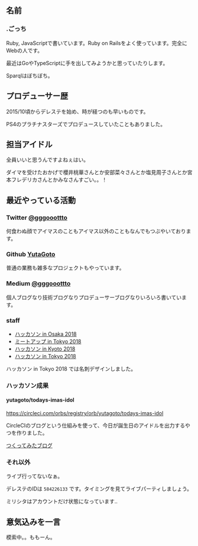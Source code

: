 ## 名前

### .ごっち

Ruby, JavaScriptで書いています。Ruby on Railsをよく使っています。完全にWebの人です。

最近はGoやTypeScriptに手を出してみようかと思っていたりします。

Sparqlはぼちぼち。

## プロデューサー歴

2015/10頃からデレステを始め、時が経つのも早いものです。

PS4のプラチナスターズでプロデュースしていたこともありました。

## 担当アイドル

全員いいと思うんですよねぇはい。

ダイマを受けたおかげで櫻井桃華さんとか安部菜々さんとか塩見周子さんとか宮本フレデリカさんとかみなさんすごい。。！

## 最近やっている活動

### Twitter [@gggooottto](https://twitter.com/gggooottto)

何食わぬ顔でアイマスのこともアイマス以外のこともなんでもつぶやいております。

### Github [YutaGoto](https://github.com/YutaGoto)

普通の業務も雑多なプロジェクトもやっています。

### Medium [@gggooottto](https://medium.com/@gggooottto)

個人ブログなり技術ブログなりプロデューサーブログなりいろいろ書いています。

### staff

- [ハッカソン in Osaka 2018](https://imas.connpass.com/event/80082/)
- [ミートアップ in Tokyo 2018](https://imas.connpass.com/event/90996/)
- [ハッカソン in Kyoto 2018](https://imas.connpass.com/event/105789/)
- [ハッカソン in Tokyo 2018](https://imas.connpass.com/event/110232/)

ハッカソン in Tokyo 2018 では名刺デザインしました。

### ハッカソン成果

#### yutagoto/todays-imas-idol

https://circleci.com/orbs/registry/orb/yutagoto/todays-imas-idol

CircleCIのブログという仕組みを使って、今日が誕生日のアイドルを出力するやつを作りました。

[つくってみたブログ](https://medium.com/@gggooottto/%E4%BB%8A%E6%97%A5%E8%AA%95%E7%94%9F%E6%97%A5%E3%81%AE%E3%82%A2%E3%82%A4%E3%83%89%E3%83%AB%E3%82%92%E5%8F%96%E5%BE%97%E3%81%99%E3%82%8Bcircleci-orb%E3%81%AB-slack%E9%80%9A%E7%9F%A5%E6%A9%9F%E8%83%BD%E3%82%92%E8%BF%BD%E5%8A%A0%E3%81%97%E3%81%9F%E3%81%8A%E8%A9%B1-b476792eb9fc)

### それ以外

ライブ行ってないなぁ。

デレステのIDは `584226133` です。タイミングを見てライブパーティしましょう。

ミリシタはアカウントだけ状態になっています..

## 意気込みを一言

模索中。。ももーん。

